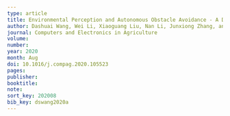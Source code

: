 ```yaml
---
type: article
title: Environmental Perception and Autonomous Obstacle Avoidance - A Deep Learning and Depth Camera Combined Solution
author: Dashuai Wang, Wei Li, Xiaoguang Liu, Nan Li, Junxiong Zhang, and Chunlong Zhang
journal: Computers and Electronics in Agriculture
volume:
number:
year: 2020
month: Aug
doi: 10.1016/j.compag.2020.105523
pages:
publisher:
booktitle:
note:
sort_key: 202008
bib_key: dswang2020a
---
```

